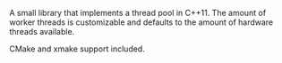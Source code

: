 A small library that implements a thread pool in C++11.
The amount of worker threads is customizable and defaults to the amount of hardware threads available.

CMake and xmake support included.
